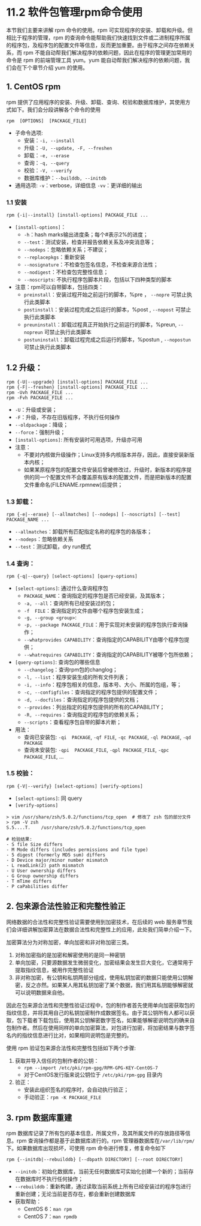 # 11.2 软件包管理rpm命令使用
本节我们主要来讲解 rpm 命令的使用。rpm 可实现程序的安装、卸载和升级。但相比于程序的管理，rpm 的查询命令能帮助我们快速找到文件或二进制程序所属的程序包，及程序包的配置文件等信息，反而更加重要。由于程序之间存在依赖关系，而 rpm 不能自动帮我们解决程序的依赖问题，因此在程序的管理更加常用的命令是 rpm 的前端管理工具 yum。yum 能自动帮我们解决程序的依赖问题，我们会在下个章节介绍 yum 的使用。

## 1. CentOS rpm
rpm 提供了应用程序的安装、升级、卸载、查询、校验和数据库维护，其使用方式如下。我们会分段讲解各个命令的使用

`rpm  [OPTIONS]  [PACKAGE_FILE]`
- 子命令选项:
    - 安装：`-i, --install`
    - 升级：`-U, --update, -F, --freshen`
    - 卸载：`-e, --erase`
    - 查询：`-q, --query`
    - 校验：`-V, --verify`
    - 数据库维护：`--builddb, --initdb`
- 通用选项:
    `-v`：verbose，详细信息
    `-vv`：更详细的输出

### 1.1 安装
`rpm {-i|--install} [install-options] PACKAGE_FILE ...`
- `[install-options]`：
    - `-h`：hash marks输出进度条；每个#表示2%的进度；
    - `--test`：测试安装，检查并报告依赖关系及冲突消息等；
    - `--nodeps`：忽略依赖关系；不建议；
    - `--replacepkgs`：重新安装
    - `--nosignature`：不检查包签名信息，不检查来源合法性；
    - `--nodigest`：不检查包完整性信息；    
    - `--noscripts`: 不执行程序包脚本片段，包括以下四种类型的脚本
- 注意：rpm可以自带脚本，包括四类：
    - `preinstall`：安装过程开始之前运行的脚本，%pre ， `--nopre` 可禁止执行此类脚本
    - `postinstall`：安装过程完成之后运行的脚本，%post , `--nopost` 可禁止执行此类脚本
    - `preuninstall`：卸载过程真正开始执行之前运行的脚本，%preun, `--nopreun` 可禁止执行此类脚本
    - `postuninstall`：卸载过程完成之后运行的脚本，%postun , `--nopostun` 可禁止执行此类脚本

## 1.2 升级：
`rpm {-U|--upgrade} [install-options] PACKAGE_FILE ...`  
`rpm {-F|--freshen} [install-options] PACKAGE_FILE ...`  
`rpm -Uvh PACKAGE_FILE ...`    
`rpm -Fvh PACKAGE_FILE ...`  
- `-U`：升级或安装；
- `-F`：升级，不存在旧版程序，不执行任何操作
- `--oldpackage`：降级；
- `--force`：强制升级；
- `[install-options]`: 所有安装时可用选项，升级亦可用
- 注意：
    - 不要对内核做升级操作；Linux支持多内核版本并存，因此，直接安装新版本内核；
    - 如果某原程序包的配置文件安装后曾被修改过，升级时，新版本的程序提供的同一个配置文件不会覆盖原有版本的配置文件，而是把新版本的配置文件重命名(FILENAME.rpmnew)后提供；

### 1.3 卸载：
`rpm {-e|--erase} [--allmatches] [--nodeps] [--noscripts] [--test] PACKAGE_NAME ...`        
- `--allmatches`：卸载所有匹配指定名称的程序包的各版本；
- `--nodeps`：忽略依赖关系
- `--test`：测试卸载，dry run模式

### 1.4 查询：
`rpm {-q|--query} [select-options] [query-options]`
- `[select-options]`: 通过什么查询程序包
    - `PACKAGE_NAME`：查询指定的程序包是否已经安装，及其版本；
    - `-a, --all`：查询所有已经安装过的包；
    - `-f  FILE`：查询指定的文件由哪个程序包安装生成；
    - `-g, --group <group>`:
    - `-p, --package PACKAGE_FILE`：用于实现对未安装的程序包执行查询操作；
    - `--whatprovides CAPABILITY`：查询指定的CAPABILITY由哪个程序包提供；
    - `--whatrequires CAPABILITY`：查询指定的CAPABILITY被哪个包所依赖；    
- `[query-options]`: 查询包的哪些信息
    - `--changelog`：查询rpm包的changlog；
    - `-l, --list`：程序安装生成的所有文件列表；
    - `-i, --info`：程序包相关的信息，版本号、大小、所属的包组，等；
    - `-c, --configfiles`：查询指定的程序包提供的配置文件；
    - `-d, --docfiles`：查询指定的程序包提供的文档；
    - `--provides`：列出指定的程序包提供的所有的CAPABILITY；
    - `-R, --requires`：查询指定的程序包的依赖关系；
    - `--scripts`：查看程序包自带的脚本片断；
- 用法：
    - 查询已安装包: `-qi  PACKAGE`, `-qf FILE`, `-qc PACKAGE`, `-ql PACKAGE`, `-qd PACKAGE`
    - 查询未安装包: `-qpi  PACKAGE_FILE`, `-qpl PACKAGE_FILE`, `-qpc PACKAGE_FILE`, ...


### 1.5 校验：
`rpm {-V|--verify} [select-options] [verify-options]`
- `[select-options]`: 同 query
- `[verify-options]`

```
> vim /usr/share/zsh/5.0.2/functions/tcp_open  # 修改了 zsh 包的部分文件
> rpm -V zsh
S.5....T.    /usr/share/zsh/5.0.2/functions/tcp_open

# 检验结果:                
- S file Size differs
- M Mode differs (includes permissions and file type)
- 5 digest (formerly MD5 sum) differs
- D Device major/minor number mismatch
- L readLink(2) path mismatch
- U User ownership differs
- G Group ownership differs
- T mTime differs
- P caPabilities differ
```

## 2. 包来源合法性验正和完整性验正
网络数据的合法性和完整性验证需要使用到加密技术，在后续的 web 服务章节我们会详细讲解加密算法在数据合法性和完整性上的应用，此处我们简单介绍一下。

加密算法分为对称加密，单向加密和非对称加密三类。
1. 对称加密指的是加密和解密使用的是同一种密钥
2. 单向加密，只要源数据发生微弱变化，加密结果会发生巨大变化，它通常用于提取指纹信息，被用作完整性验证
3. 非对称加密，有公钥和私钥两部分组成，使用私钥加密的数据只能使用公钥解密，反之亦然。如果某人用其私钥加密了某个数据，我们用其私钥能够解密就可以说明数据来自他。

因此在包来源合法性和完整性验证过程中，包的制作者首先使用单向加密获取包的指纹信息，并将其用自己的私钥加密制作成数据签名。由于其公钥所有人都可以获取，包下载者下载包后，使用其公钥解密数字签名，如果能够解密说明包的确来自包制作者。然后在使用同样的单向加密算法，对包进行加密，将加密结果与数字签名内的指纹信息进行比对，如果相同说明包是完整的。

使用 rpm 验证包来源合法性和完整性包括如下两个步骤:
1. 获取并导入信任的包制作者的公钥：
	- `rpm --import /etc/pki/rpm-gpg/RPM-GPG-KEY-CentOS-7`
    - 对于CentOS发行版来说公钥位于 `/etc/pki/rpm-gpg` 目录内        
2. 验正：
    - 安装此组织签名的程序时，会自动执行验正；
    - 手动验正：`rpm -K PACKAGE_FILE`

## 3. rpm 数据库重建
rpm 数据库记录了所有包的基本信息，所属文件，及其所属文件的存放路径等信息。rpm 查询操作都是基于此数据库进行的。rpm 管理器数据库在`/var/lib/rpm/` 下。如果数据库出现损坏，可使用 rpm 命令进行修复，修复命令如下

`rpm {--initdb|--rebuilddb} [--dbpath DIRECTORY] [--root DIRECTORY]`
- `--initdb`：初始化数据库，当前无任何数据库可实始化创建一个新的；当前存在数据库时不执行任何操作；
- `--rebuilddb`：重新构建，通过读取当前系统上所有已经安装过的程序包进行重新创建；无论当前是否存在，都会重新创建数据库
- 获取帮助：
    - CentOS 6：`man rpm`
    - CentOS 7：`man rpmdb`
